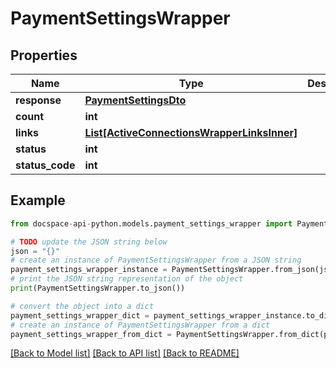 # PaymentSettingsWrapper

## Properties

Name | Type | Description | Notes
------------ | ------------- | ------------- | -------------
**response** | [**PaymentSettingsDto**](PaymentSettingsDto.md) |  | [optional] 
**count** | **int** |  | [optional] 
**links** | [**List[ActiveConnectionsWrapperLinksInner]**](ActiveConnectionsWrapperLinksInner.md) |  | [optional] 
**status** | **int** |  | [optional] 
**status_code** | **int** |  | [optional] 

## Example

```python
from docspace-api-python.models.payment_settings_wrapper import PaymentSettingsWrapper

# TODO update the JSON string below
json = "{}"
# create an instance of PaymentSettingsWrapper from a JSON string
payment_settings_wrapper_instance = PaymentSettingsWrapper.from_json(json)
# print the JSON string representation of the object
print(PaymentSettingsWrapper.to_json())

# convert the object into a dict
payment_settings_wrapper_dict = payment_settings_wrapper_instance.to_dict()
# create an instance of PaymentSettingsWrapper from a dict
payment_settings_wrapper_from_dict = PaymentSettingsWrapper.from_dict(payment_settings_wrapper_dict)
```
[[Back to Model list]](../README.md#documentation-for-models) [[Back to API list]](../README.md#documentation-for-api-endpoints) [[Back to README]](../README.md)


